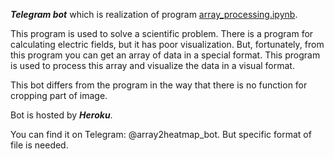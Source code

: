 ***Telegram bot*** which is realization of program [array_processing.ipynb](https://github.com/nikuznetsov/code_examples/blob/master/array_processing.ipynb "array_processing.ipynb").

This program is used to solve a scientific problem. There is a program for calculating electric fields, but it has poor visualization. But, fortunately, from this program you can get an array of data in a special format. This program is used to process this array and visualize the data in a visual format.

This bot differs from the program in the way that there is no function for cropping part of image.

Bot is hosted by ***Heroku***.

You can find it on Telegram: @array2heatmap_bot. But specific format of file is needed.
